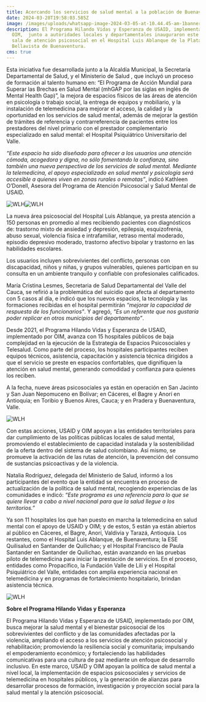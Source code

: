```yaml
---
title: Acercando los servicios de salud mental a la población de Buenaventura
date: 2024-03-28T19:58:03.585Z
image: /images/uploads/whatsapp-image-2024-03-05-at-10.44.45-am-1banner.jpg
description: El Programa Hilando Vidas y Esperanza de USAID, implementado por
  OIM,  junto a autoridades locales y departamentales inauguraron este mes una
  sala de atención psicosocial en el Hospital Luis Ablanque de la Plata, sede
  Bellavista de Buenaventura.
cms: true
---
```

Esta iniciativa fue desarrollada junto a la Alcaldía Municipal, la Secretaría Departamental de Salud, y el Ministerio de Salud , que incluyó un proceso de formación al talento humano en: “El Programa de Acción Mundial para Superar las Brechas en Salud Mental (mhGAP por las siglas en inglés de Mental Health Gap)”, la mejora de espacios físicos de las áreas de atención en psicología o trabajo social, la entrega de equipos y mobiliario, y la instalación de telemedicina para mejorar el acceso, la calidad y la oportunidad en los servicios de salud mental, además de mejorar la gestión de trámites de referencia y contrarreferencia de pacientes entre los prestadores del nivel primario con el prestador complementario especializado en salud mental: el Hospital Psiquiátrico Universitario del Valle.

*“Este espacio ha sido diseñado para ofrecer a los usuarios una atención cómoda, acogedora y digna, no sólo fomentando la confianza, sino también una nueva perspectiva de los servicios de salud mental. Mediante la telemedicina, el apoyo especializado en salud mental y psicología será accesible a quienes viven en zonas rurales o remotas”*, indicó Kathleen O’Donell, Asesora del Programa de Atención Psicosocial y Salud Mental de USAID.

![WLH](https://colombia.iom.int/sites/g/files/tmzbdl1011/files/images/Notas/whatsapp-image-2024-03-05-at-9.38.44-am-1web.jpg)![WLH](https://colombia.iom.int/sites/g/files/tmzbdl1011/files/images/Notas/whatsapp-image-2024-03-05-at-9.38.44-amweb.jpg)

La nueva área psicosocial del Hospital Luis Ablanque, ya presta atención a 150 personas en promedio al mes recibiendo pacientes con diagnósticos de: trastorno mixto de ansiedad y depresión, epilepsia, esquizofrenia, abuso sexual, violencia física e intrafamiliar, retraso mental moderado, episodio depresivo moderado, trastorno afectivo bipolar y trastorno en las habilidades escolares. 

Los usuarios incluyen sobrevivientes del conflicto, personas con discapacidad, niños y niñas, y grupos vulnerables, quienes participan en su consulta en un ambiente tranquilo y confiable con profesionales calificados.

María Cristina Lesmes, Secretaria de Salud Departamental del Valle del Cauca, se refirió a la problemática del suicidio que afecta al departamento con 5 casos al día, e indicó que los nuevos espacios, la tecnología y las formaciones recibidas en el hospital permitirán *“mejorar la capacidad de respuesta de los funcionarios"*. Y agregó, *“Es un referente que nos gustaría poder replicar en otros municipios del departamento”*.

Desde 2021, el Programa Hilando Vidas y Esperanza de USAID, implementado por OIM, avanza con 15 hospitales públicos de baja complejidad en la ejecución de la Estrategia de Espacios Psicosociales y Telesalud. Como parte del proceso, los hospitales participantes reciben equipos técnicos, asistencia, capacitación y asistencia técnica dirigidos a que el servicio se preste en espacios confortables, que dignifiquen la atención en salud mental, generando comodidad y confianza para quienes los reciben. 

A la fecha, nueve áreas psicosociales ya están en operación en San Jacinto y San Juan Nepomuceno en Bolívar; en Cáceres, el Bagre y Anorí en Antioquia; en Toribio y Buenos Aires, Cauca; y en Pradera y Buenaventura, Valle.

![WLH](https://colombia.iom.int/sites/g/files/tmzbdl1011/files/images/Notas/sala-psicosocialweb.jpg)

Con estas acciones, USAID y OIM apoyan a las entidades territoriales para dar cumplimiento de las políticas públicas locales de salud mental, promoviendo el establecimiento de capacidad instalada y la sostenibilidad de la oferta dentro del sistema de salud colombiano. Así mismo, se promueve la activación de las rutas de atención, la prevención del consumo de sustancias psicoactivas y de la violencia.

Natalia Rodríguez, delegada del Ministerio de Salud, informó a los participantes del evento que la entidad se encuentra en proceso de actualización de la política de salud mental, recogiendo experiencias de las comunidades e indicó: *“Este programa es una referencia para lo que se quiere llevar a cabo a nivel nacional para que la salud llegue a los territorios.”* 

Ya son 11 hospitales los que han puesto en marcha la telemedicina en salud mental con el apoyo de USAID y OIM; y de estos, 5 están ya están abiertos al público en Cáceres, el Bagre, Anorí, Valdivia y Tarazá, Antioquia. Los restantes, como el Hospital Luis Ablanque, de Buenaventura; la ESE Quilisalud en Santander de Quilichao; y el Hospital Francisco de Paula Santander en Santander de Quilichao, están avanzando en las pruebas piloto de telemedicina para iniciar la prestación de servicios. En el proceso, entidades como Propacífico, la Fundación Valle de Lili y el Hospital Psiquiátrico del Valle, entidades con amplia experiencia nacional en telemedicina y en programas de fortalecimiento hospitalario, brindan asistencia técnica.

![WLH](https://colombia.iom.int/sites/g/files/tmzbdl1011/files/images/Notas/whatsapp-image-2024-03-05-at-10.43.46-amweb.jpg)

**Sobre el Programa Hilando Vidas y Esperanza**

El Programa Hilando Vidas y Esperanza de USAID, implementado por OIM, busca mejorar la salud mental y el bienestar psicosocial de los sobrevivientes del conflicto y de las comunidades afectadas por la violencia, ampliando el acceso a los servicios de atención psicosocial y rehabilitación; promoviendo la resiliencia social y comunitaria; impulsando el empoderamiento económico; y fortaleciendo las habilidades comunicativas para una cultura de paz mediante un enfoque de desarrollo inclusivo. En este marco, USAID y OIM apoyan la política de salud mental a nivel local, la implementación de espacios psicosociales y servicios de telemedicina en hospitales públicos, y la generación de alianzas para desarrollar procesos de formación, investigación y proyección social para la salud mental y la atención psicosocial.